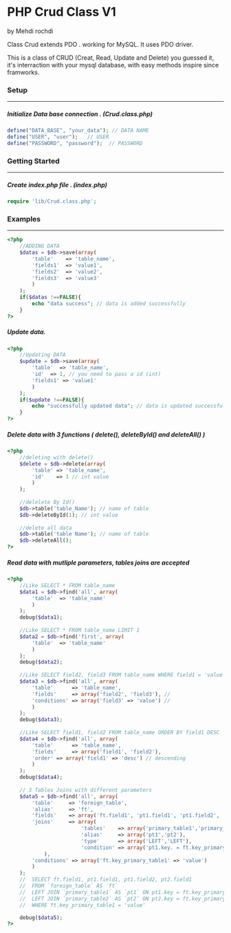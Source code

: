 PHP Crud Class V1
=============
by Mehdi rochdi

Class Crud extends PDO . working for MySQL. It uses PDO driver.

This is a class of CRUD (Creat, Read, Update and Delete) you guessed it,
it's interraction with your mysql database, with easy methods inspire since framworks.

### Setup
-----------------

##### Initialize Data base connection . (Crud.class.php)
```php
define("DATA_BASE", "your_data"); // DATA NAME
define("USER", "user");   // USER
define("PASSWORD", "password");  // PASSWORD
```

### Getting Started
-----------------

##### Create index.php file . (index.php)
```php
require 'lib/Crud.class.php';
```

### Examples
-----------------

```php
<?php
	//ADDING DATA
	$datas = $db->save(array(
		'table'    => 'table_name',
		'fields1'  => 'value1',
		'fields2'  => 'value2',
		'fields3'  => 'value3'
		)
	);
	if($datas !==FALSE){
		echo "data success"; // data is added successfully
	}
?>
```
##### Update data.
```php
<?php
	//Updating DATA
	$update = $db->save(array(
		'table'  => 'table_name',
		'id'  => 1, // you need to pass a id (int)
		'fields1' => 'value1'
		)
	);
	if($update !==FALSE){
		echo "successfully updated data"; // data is updated successfully
	}
?>
```
##### Delete data with 3 functions ( delete(), deleteById() and deleteAll() )
```php
<?php
	//deleting with delete()
	$delete = $db->delete(array(
		'table' => 'table_name',
		'id'    => 1 // int value
		)
	);
	
	//delelete By Id()
	$db->table('table_Name'); // name of table 
	$db->deleteById(1); // int value
	
	//delete all data
	$db->table('table Name'); // name of table 
	$db->deleteAll();
?>
```
##### Read data with mutliple parameters, tables joins are accepted
```php
<?php
	//Like SELECT * FROM table_name
	$data1 = $db->find('all', array(
		'table'  => 'table_name'
		)
	);
	debug($data1);
	
	//Like SELECT * FROM table_name LIMIT 1
	$data2 = $db->find('first', array(
		'table'  => 'table_name'
		)
	);
	debug($data2);
	
	//Like SELECT field2, field3 FROM table_name WHERE field1 = 'value'
	$data3 = $db->find('all', array(
		'table'      => 'table_name',
		'fields'     => array('field2', 'field3'), // 
		'conditions' => array('field3' => 'value') //
		)
	);
	debug($data3);
	
	//Like SELECT field1, field2 FROM table_name ORDER BY field1 DESC
	$data4 = $db->find('all', array(
		'table'      => 'table_name',
		'fields'     => array('field1', 'field2'),
		'order' => array('field1' => 'desc') // descending
		)
	);
	debug($data4);
	
	// 3 Tables Joins with different parameters
	$data5 = $db->find('all', array(
		'table' 	=> 'foreign_table',
		'alias'  	=> 'ft',
		'fields' 	=> array('ft.field1', 'pt1.field1', 'pt1.field2', 'pt2.field1'),
		'joins'  	=> array(
						'tables' 	=> array('primary_table1','primary_table1'),
						'alias' 	=> array('pt1','pt2'),
						'type'  	=> array('LEFT','LEFT'),
						'condition' => array('pt1.key. = ft.key_primary_table1', 'pt2.key. = ft.key_primary_table2')
			),
		'conditions' => array('ft.key_primary_table1' => 'value')
		)
	);
	//  SELECT ft.field1, pt1.field1, pt1.field2, pt2.field1 
	//  FROM `foreign_table` AS `ft` 
	//  LEFT JOIN `primary_table1` AS `pt1` ON pt1.key = ft.key_primary_table1 
	//  LEFT JOIN `primary_table2` AS `pt2` ON pt2.key = ft.key_primary_table2  
	//  WHERE ft.key_primary_table1 = 'value'

	debug($data5); 
?>
```



